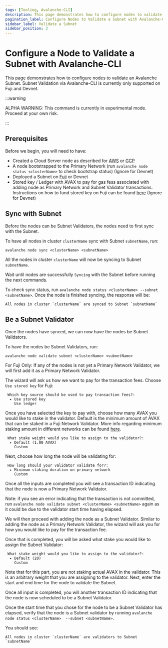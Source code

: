 ```yaml
---
tags: [Tooling, Avalanche-CLI]
description: This page demonstrates how to configure nodes to validate an Avalanche Subnet. Validation via Avalanche-CLI is currently only supported on Fuji.
pagination_label: Configure Nodes to Validate a Subnet with Avalanche-CLI
sidebar_label: Validate a Subnet
sidebar_position: 3
---
```


# Configure a Node to Validate a Subnet with Avalanche-CLI

This page demonstrates how to configure nodes to validate an Avalanche Subnet.
Subnet Validation via Avalanche-CLI is currently only supported on Fuji and Devnet.

:::warning

ALPHA WARNING: This command is currently in experimental mode. Proceed at your own risk.

:::

## Prerequisites

Before we begin, you will need to have:

- Created a Cloud Server node as described for [AWS](/tooling/cli-create-nodes/create-a-validator-aws.md)
  or [GCP](/tooling/cli-create-nodes/create-a-validator-gcp.md)
- A node bootstrapped to the Primary Network (run `avalanche node status <clusterName>` to check
  bootstrap status) (Ignore for Devnet)
- Deployed a Subnet on [Fuji](/build/subnet/deploy/fuji-testnet-subnet) or Devnet
- Stored key / Ledger with AVAX to pay for gas fess associated with adding node as Primary Network
  and Subnet Validator transactions. Instructions on how to fund stored key on Fuji can be found
  [here](/build/subnet/deploy/fuji-testnet-subnet.md#funding-the-key) (Ignore for Devnet)

## Sync with Subnet

Before the nodes can be Subnet Validators, the nodes need to first sync with the Subnet.

To have all nodes in cluster `clusterName` sync with Subnet `subnetName`, run:

```shell
avalanche node sync <clusterName> <subnetName>
```

All the nodes in cluster `clusterName` will now be syncing to Subnet `subnetName`.

Wait until nodes are successfully `Syncing` with the Subnet before running the next commands.

To check sync status, run `avalanche node status <clusterName> --subnet <subnetName>`. Once the
node is finished syncing, the response will be:

```text
All nodes in cluster `clusterName` are synced to Subnet `subnetName`
```

## Be a Subnet Validator

Once the nodes have synced, we can now have the nodes be Subnet Validators.

To have the nodes be Subnet Validators, run:

```shell
avalanche node validate subnet <clusterName> <subnetName>
```

For Fuji Only: If any of the nodes is not yet a Primary Network Validator, we will first add it as 
a Primary Network Validator.

The wizard will ask us how we want to pay for the transaction fees.
Choose `Use stored key` for Fuji:

```text
 Which key source should be used to pay transaction fees?:
  ▸ Use stored key
    Use ledger
```

Once you have selected the key to pay with, choose how many AVAX you would like to stake in the
validator. Default is the minimum amount of AVAX that can be staked in a Fuji Network Validator.
More info regarding minimum staking amount in different networks can be found [here](/nodes/validate/how-to-stake.md#fuji-testnet).

```text
 What stake weight would you like to assign to the validator?:
  ▸ Default (1.00 AVAX)
    Custom
```

Next, choose how long the node will be validating for:

```text
 How long should your validator validate for?:
  ▸ Minimum staking duration on primary network
    Custom
```

Once all the inputs are completed you will see a transaction ID indicating that the node is now
a Primary Network Validator.

Note: if you see an error indicating that the transaction is not committed, run
`avalanche node validate subnet <clusterName> <subnetName>` again as it could be due to
the validator start time having elapsed.

We will then proceed with adding the node as a Subnet Validator. Similar to adding the node as a
Primary Network Validator, the wizard will ask you for how you would like to pay for the transaction
fee.

Once that is completed, you will be asked what stake you would like to assign the Subnet Validator:

```text
 What stake weight would you like to assign to the validator?:
  ▸ Default (20)
    Custom
```

Note that for this part, you are not staking actual AVAX in the validator. This is an arbitrary
weight that you are assigning to the validator. Next, enter the start and end time for the node to validate the Subnet.

Once all input is completed, you will another transaction ID indicating that the node is now
scheduled to be a Subnet Validator.

Once the start time that you chose for the node to be a Subnet Validator has elapsed, verify that
the node is a Subnet validator by running `avalanche node status <clusterName> 
--subnet <subnetName>`.

You should see:

```text
All nodes in cluster `clusterName` are validators to Subnet `subnetName`
```

